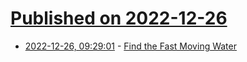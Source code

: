 # [Published on 2022-12-26](index.md)

* [2022-12-26, 09:29:01](https://news.ycombinator.com/item?id=34136105) - [Find the Fast Moving Water](https://www.nfx.com/post/find-the-fast-moving-water)
